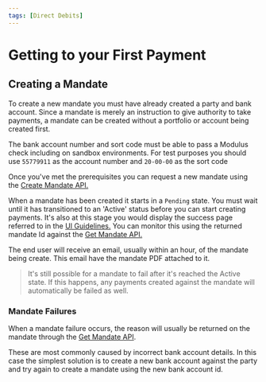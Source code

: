 ```yaml
---
tags: [Direct Debits]
---
```


# Getting to your First Payment

## Creating a Mandate
To create a new mandate you must have already created a party and bank account. Since a mandate is merely an instruction to give authority to take payments, a mandate can be created without a portfolio or account being created first.

The bank account number and sort code must be able to pass a Modulus check including on sandbox environments. For test purposes you should use `55779911` as the account number and `20-00-00` as the sort code

Once you've met the prerequisites you can request a new mandate using the <a href="/docs/api/docs/openapi/api.yaml/paths/~1direct-debits~1mandates/post">Create Mandate API.</a>

When a mandate has been created it starts in a `Pending` state. You must wait until it has transitioned to an 'Active' status before you can start creating payments. It's also at this stage you would display the success page referred to in the [UI Guidelines.](./Api-Access.md#page-3---success-screen) You can monitor this using the returned mandate Id against the <a href="/docs/api/docs/openapi/api.yaml/paths/~1direct-debits~1mandates~1%7BmandateId%7D/get">Get Mandate API.</a>

The end user will receive an email, usually within an hour, of the mandate being create. This email have the mandate PDF attached to it.

> It's still possible for a mandate to fail after it's reached the Active state. If this happens, any payments created against the mandate will automatically be failed as well.

### Mandate Failures
When a mandate failure occurs, the reason will usually be returned on the mandate through the [Get Mandate API](/docs/api/docs/openapi/api.yaml/paths/~1direct-debits~1mandates~1%7BmandateId%7D/get).

These are most commonly caused by incorrect bank account details. In this case the simplest solution is to create a new bank account against the party and try again to create a mandate using the new bank account id.